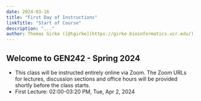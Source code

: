 ```yaml
---
date: 2024-03-16
title: "First Day of Instructions"
linkTitle: "Start of Course"
description: "..."
author: Thomas Girke ([@tgirke](https://girke.bioinformatics.ucr.edu/))
---
```


## Welcome to GEN242 - Spring 2024

+ This class will be instructed entirely online via Zoom. The Zoom URLs for lectures, discussion sections and office hours will be provided shortly before the class starts.
+ First Lecture: 02:00-03:20 PM, Tue, Apr 2, 2024

